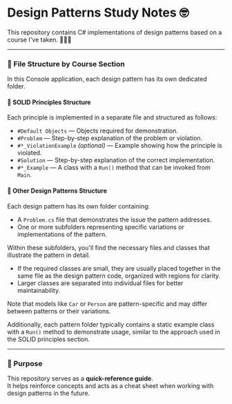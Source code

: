 # Design Patterns Study Notes 🤓

This repository contains C# implementations of design patterns based on a course I've taken. 🚀🚀🚀

---

### 📂 File Structure by Course Section

In this Console application, each design pattern has its own dedicated folder.

#### 🔷 SOLID Principles Structure

Each principle is implemented in a separate file and structured as follows:

- `#Default Objects` — Objects required for demonstration.
- `#Problem` — Step-by-step explanation of the problem or violation.
- `#*_ViolationExample` *(optional)* — Example showing how the principle is violated.
- `#Solution` — Step-by-step explanation of the correct implementation.
- `#*_Example` — A class with a `Run()` method that can be invoked from `Main`.

#### 🔷 Other Design Patterns Structure

Each design pattern has its own folder containing:

- A `Problem.cs` file that demonstrates the issue the pattern addresses.
- One or more subfolders representing specific variations or implementations of the pattern.

Within these subfolders, you'll find the necessary files and classes that illustrate the pattern in detail.

- If the required classes are small, they are usually placed together in the same file as the design pattern code, organized with regions for clarity.
- Larger classes are separated into individual files for better maintainability.

Note that models like `Car` or `Person` are pattern-specific and may differ between patterns or their variations.

Additionally, each pattern folder typically contains a static example class with a `Run()` method to demonstrate usage, similar to the approach used in the SOLID principles section.

---

### 🧠 Purpose

This repository serves as a **quick-reference guide**.  
It helps reinforce concepts and acts as a cheat sheet when working with design patterns in the future.
